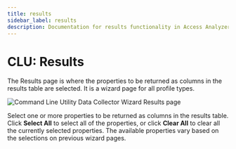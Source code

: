 ```yaml
---
title: results
sidebar_label: results
description: Documentation for results functionality in Access Analyzer including configuration and usage information.
---
```


# CLU: Results

The Results page is where the properties to be returned as columns in the results table are
selected. It is a wizard page for all profile types.

![Command Line Utility Data Collector Wizard Results page](/img/product_docs/accessanalyzer/admin/datacollector/adinventory/results.webp)

Select one or more properties to be returned as columns in the results table. Click **Select All**
to select all of the properties, or click **Clear All** to clear all the currently selected
properties. The available properties vary based on the selections on previous wizard pages.
